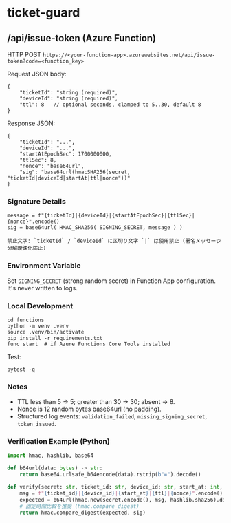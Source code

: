# ticket-guard

## /api/issue-token (Azure Function)

HTTP POST `https://<your-function-app>.azurewebsites.net/api/issue-token?code=<function_key>`

Request JSON body:

```
{
	"ticketId": "string (required)",
	"deviceId": "string (required)",
	"ttl": 8   // optional seconds, clamped to 5..30, default 8
}
```

Response JSON:
```
{
	"ticketId": "...",
	"deviceId": "...",
	"startAtEpochSec": 1700000000,
	"ttlSec": 8,
	"nonce": "base64url",
	"sig": "base64url(hmacSHA256(secret, "ticketId|deviceId|startAt|ttl|nonce"))"
}
```

### Signature Details
```
message = f"{ticketId}|{deviceId}|{startAtEpochSec}|{ttlSec}|{nonce}".encode()
sig = base64url( HMAC_SHA256( SIGNING_SECRET, message ) )

禁止文字: `ticketId` / `deviceId` に区切り文字 `|` は使用禁止 (署名メッセージ分解曖昧化防止)
```

### Environment Variable
Set `SIGNING_SECRET` (strong random secret) in Function App configuration. It's never written to logs.

### Local Development
```
cd functions
python -m venv .venv
source .venv/bin/activate
pip install -r requirements.txt
func start  # if Azure Functions Core Tools installed
```

Test:
```
pytest -q
```

### Notes
- TTL less than 5 -> 5; greater than 30 -> 30; absent -> 8.
- Nonce is 12 random bytes base64url (no padding).
- Structured log events: `validation_failed`, `missing_signing_secret`, `token_issued`.

### Verification Example (Python)
```python
import hmac, hashlib, base64

def b64url(data: bytes) -> str:
	return base64.urlsafe_b64encode(data).rstrip(b"=").decode()

def verify(secret: str, ticket_id: str, device_id: str, start_at: int, ttl: int, nonce: str, sig: str) -> bool:
	msg = f"{ticket_id}|{device_id}|{start_at}|{ttl}|{nonce}".encode()
	expected = b64url(hmac.new(secret.encode(), msg, hashlib.sha256).digest())
	# 固定時間比較を推奨 (hmac.compare_digest)
	return hmac.compare_digest(expected, sig)
```

